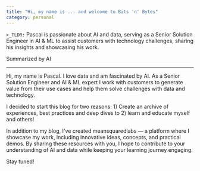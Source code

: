 ```yaml
---
title: "Hi, my name is ... and welcome to Bits 'n' Bytes"
category: personal
---
```


`>_TLDR:`
Pascal is passionate about AI and data, serving as a Senior Solution Engineer in AI & ML to assist customers with technology challenges, sharing his insights and showcasing his work.

Summarized by AI

---

Hi, my name is Pascal. I love data and am fascinated by AI. As a Senior Solution Engineer and AI & ML expert I work with customers to generate value from their use cases and help them solve challenges with data and technology.

I decided to start this blog for two reasons: 1) Create an archive of experiences, best practices and deep dives to 2) learn and educate myself and others!

In addition to my blog, I've created meansquaredlabs — a platform where I showcase my work, including innovative ideas, concepts, and practical demos. By sharing these resources with you, I hope to contribute to your understanding of AI and data while keeping your learning journey engaging.

Stay tuned!
